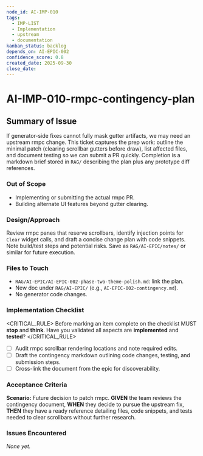 ```yaml
---
node_id: AI-IMP-010
tags:
  - IMP-LIST
  - Implementation
  - upstream
  - documentation
kanban_status: backlog
depends_on: AI-EPIC-002
confidence_score: 0.8
created_date: 2025-09-30
close_date:
--- 
```



# AI-IMP-010-rmpc-contingency-plan

## Summary of Issue
If generator-side fixes cannot fully mask gutter artifacts, we may need an upstream rmpc change. This ticket captures the prep work: outline the minimal patch (clearing scrollbar gutters before draw), list affected files, and document testing so we can submit a PR quickly. Completion is a markdown brief stored in `RAG/` describing the plan plus any prototype diff references.

### Out of Scope 
- Implementing or submitting the actual rmpc PR.
- Building alternate UI features beyond gutter clearing.

### Design/Approach  
Review rmpc panes that reserve scrollbars, identify injection points for `Clear` widget calls, and draft a concise change plan with code snippets. Note build/test steps and potential risks. Save as `RAG/AI-EPIC/notes/` or similar for future execution.

### Files to Touch
- `RAG/AI-EPIC/AI-EPIC-002-phase-two-theme-polish.md`: link the plan.
- New doc under `RAG/AI-EPIC/` (e.g., `AI-EPIC-002-contingency.md`).
- No generator code changes.

### Implementation Checklist
<CRITICAL_RULE>
Before marking an item complete on the checklist MUST **stop** and **think**. Have you validated all aspects are **implemented** and **tested**? 
</CRITICAL_RULE> 
- [ ] Audit rmpc scrollbar rendering locations and note required edits.
- [ ] Draft the contingency markdown outlining code changes, testing, and submission steps.
- [ ] Cross-link the document from the epic for discoverability.
 
### Acceptance Criteria
**Scenario:** Future decision to patch rmpc.
**GIVEN** the team reviews the contingency document,
**WHEN** they decide to pursue the upstream fix,
**THEN** they have a ready reference detailing files, code snippets, and tests needed to clear scrollbars without further research.

### Issues Encountered 
_None yet._

<!-- Repeat the Issue pattern above as needed based on the needs of the users request.  --> 
